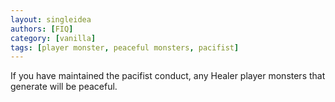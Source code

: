 ```yaml
---
layout: singleidea
authors: [FIQ]
category: [vanilla]
tags: [player monster, peaceful monsters, pacifist]
---
```

If you have maintained the pacifist conduct, any Healer player monsters that
generate will be peaceful.
